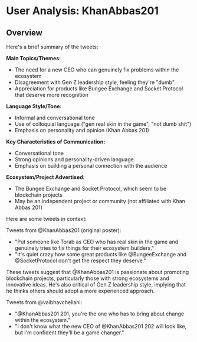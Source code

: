 # User Analysis: KhanAbbas201

## Overview

Here's a brief summary of the tweets:

**Main Topics/Themes:**

* The need for a new CEO who can genuinely fix problems within the ecosystem
* Disagreement with Gen Z leadership style, feeling they're "dumb"
* Appreciation for products like Bungee Exchange and Socket Protocol that deserve more recognition

**Language Style/Tone:**

* Informal and conversational tone
* Use of colloquial language ("gen real skin in the game", "not dumb shit")
* Emphasis on personality and opinion (Khan Abbas 201)

**Key Characteristics of Communication:**

* Conversational tone
* Strong opinions and personality-driven language
* Emphasis on building a personal connection with the audience

**Ecosystem/Project Advertised:**

* The Bungee Exchange and Socket Protocol, which seem to be blockchain projects
* May be an independent project or community (not affiliated with Khan Abbas 201)

Here are some tweets in context:

Tweets from @KhanAbbas201 (original poster):
* "Put someone like Torab as CEO who has real skin in the game and genuinely tries to fix things for their ecosystem builders."
* "It's quiet crazy how some great products like @BungeeExchange and @SocketProtocol don't get the respect they deserve."

These tweets suggest that @KhanAbbas201 is passionate about promoting blockchain projects, particularly those with strong ecosystems and innovative ideas. He's also critical of Gen Z leadership style, implying that he thinks others should adopt a more experienced approach.

Tweets from @vaibhavchellani:
* "@KhanAbbas201 201, you're the one who has to bring about change within the ecosystem."
* "I don't know what the new CEO of @KhanAbbas201 202 will look like, but I'm confident they'll be a game changer."
